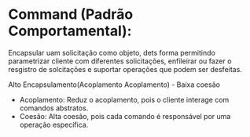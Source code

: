 ﻿# Command (Padrão Comportamental):

Encapsular uam solicitação como objeto, dets forma permitindo parametrizar cliente com diferentes solicitações, 
enfileirar ou fazer o resgistro de solcitações e suportar operações que podem ser desfeitas.


Alto Encapsulamento(Acoplamento Acoplamento) - Baixa coesão
- Acoplamento: Reduz o acoplamento, pois o cliente interage com comandos abstratos.
- Coesão: Alta coesão, pois cada comando é responsável por uma operação específica.